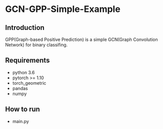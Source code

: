 # GCN-GPP-Simple-Example
## Introduction 
GPP(Graph-based Positive Prediction) is a simple GCN(Graph Convolution Network) for binary classifing.

## Requirements
* python 3.6
* pytorch >= 1.10
* torch_geometric
* pandas
* numpy

## How to run
* main.py
